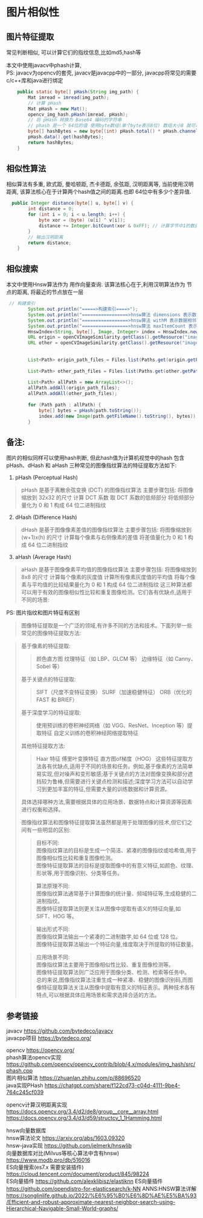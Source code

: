 # 图片相似性

## 图片特征提取

常见判断相似, 可以计算它们的指纹信息,比如md5,hash等 

本文中使用javacv中phash计算,  
PS: javacv为opencv的套壳, javacv是javacpp中的一部分, javacpp将常见的需要c/c++库和java进行绑定

```java
    public static byte[] pHash(String img_path) {
        Mat imread = imread(img_path);
        // 计算 pHash
        Mat pHash = new Mat();
        opencv_img_hash.pHash(imread, pHash);
        // 将 pHash 转换为 Base64 编码的字符串
        // phash 是一个 64位的值 使用byte数组(单个byte表示8位) 数组大小8 就可以表示 完整phash值
        byte[] hashBytes = new byte[(int) pHash.total() * pHash.channels()];
        pHash.data().get(hashBytes);
        return hashBytes;
    }
```

## 相似性算法

相似算法有多重, 欧式距, 曼哈顿距, 杰卡德距, 余弦距, 汉明距离等, 当前使用汉明距离, 该算法核心在于计算两个hash值之间的距离.也即 64位中有多少个差异值.

```java
  public Integer distance(byte[] u, byte[] v) {
        int distance = 0;
        for (int i = 0; i < u.length; i++) {
            byte xor = (byte) (u[i] ^ v[i]);
            distance += Integer.bitCount(xor & 0xFF); // 计算字节中1的数量
        }
        // 输出汉明距离
        return distance;
    }
```

## 相似搜索

本文中使用Hnsw算法作为 用作向量查询.
该算法核心在于,利用汉明算法作为 节点的距离, 将最近的节点放在一层

```java
 // 构建索引
        System.out.println("=====>构建索引====>");
        System.out.println("=================>hnsw算法 dimensions 表示数据维度,按照phash是64位的概念应当使用64维, 只是现在使用了byte数组表示 所以使用8维");
        System.out.println("=================>hnsw算法 withM 表示数据相邻节点数(双向链表),用于构建数据多维数据下每一层节点相关,用于搜索TopK有效");
        System.out.println("=================>hnsw算法 maxItemCount 表示该hnsw最大支持的节点个数");
        HnswIndex<String, byte[], Image, Integer> index = HnswIndex.newBuilder(8, new HammingDistanceFunction(), 100 * 1000).withM(16).build();
        URL origin = openCVImageSimilarity.getClass().getResource("images/origin/");
        URL other = openCVImageSimilarity.getClass().getResource("images/other/");
        
        
        List<Path> origin_path_files = Files.list(Paths.get(origin.getPath())).collect(Collectors.toList());
        
        List<Path> other_path_files = Files.list(Paths.get(other.getPath())).collect(Collectors.toList());
        
        List<Path> allPath = new ArrayList<>();
        allPath.addAll(origin_path_files);
        allPath.addAll(other_path_files);
        
        for (Path path : allPath) {
            byte[] bytes = pHash(path.toString());
            index.add(new Image(path.getFileName().toString(), bytes));
        }

```





## 备注:

图片的相似同样可以使用hash判断, 但此hash值为计算机视觉中的hash 包含 pHash、dHash 和 aHash 三种常见的图像指纹算法的特征提取方法如下:

1. pHash (Perceptual Hash)
>pHash 是基于离散余弦变换 (DCT) 的图像指纹算法
主要步骤包括:
将图像缩放到 32x32 的尺寸
计算 DCT 系数
取 DCT 系数的低频部分
将低频部分量化为 0 和 1 构成 64 位二进制指纹
2. dHash (Difference Hash)
>dHash 是基于图像像素差值的图像指纹算法
主要步骤包括:
将图像缩放到 (w+1)x(h) 的尺寸
计算每个像素与右侧像素的差值
将差值量化为 0 和 1 构成 64 位二进制指纹

3. aHash (Average Hash)
>aHash 是基于图像像素平均值的图像指纹算法
主要步骤包括:
将图像缩放到 8x8 的尺寸
计算每个像素的灰度值
计算所有像素灰度值的平均值
将每个像素与平均值的比较结果量化为 0 和 1 构成 64 位二进制指纹
这三种算法都可以用于有效的图像相似性比较和重复图像检测。它们各有优缺点,适用于不同的场景:


PS: 图片指纹和图片特征有区别

>图像特征提取是一个广泛的领域,有许多不同的方法和技术。下面列举一些常见的图像特征提取方法:

>基于像素的特征提取:
>>颜色直方图
>>纹理特征（如 LBP、GLCM 等）
>>边缘特征（如 Canny、Sobel 等）
>
>基于关键点的特征提取:
>>SIFT（尺度不变特征变换）
>>SURF（加速稳健特征）
>>ORB（优化的 FAST 和 BRIEF）
>
>基于深度学习的特征提取:
>>使用预训练的卷积神经网络（如 VGG、ResNet、Inception 等）提取特征
>>自定义训练的卷积神经网络提取特征
>
>其他特征提取方法:
>>Haar 特征
>>傅里叶变换特征
>>直方图of梯度（HOG）
>>这些特征提取方法各有优缺点,适用于不同的场景和任务。例如,基于像素的方法简单易实现,但对噪声和变形敏感;基于关键点的方法对图像变换和部分遮挡较为鲁棒,但需要进行关键点检测和描述;深度学习方法可以自动学习到更加丰富的特征,但需要大量的训练数据和计算资源。  
>
> 
>具体选择哪种方法,需要根据具体的应用场景、数据特点和计算资源等因素进行权衡和选择。
> 
> 
>图像指纹算法和图像特征提取算法虽然都是用于处理图像的技术,但它们之间有一些明显的区别:   
>>目标不同:  
>>图像指纹算法的目标是生成一个简洁、紧凑的图像指纹或哈希值,用于图像相似性比较和重复图像检测。  
>>图像特征提取算法的目标是提取图像中的有意义特征,如颜色、纹理、形状等,用于图像识别、分类等任务。
> 
>>算法原理不同:  
>>图像指纹算法通常基于计算图像的统计量、频域特征等,生成稳健的二进制指纹。  
>>图像特征提取算法则更关注从图像中提取有语义的特征向量,如 SIFT、HOG 等。
> 
>>输出形式不同:  
>>图像指纹算法输出一个紧凑的二进制数字,如 64 位或 128 位。  
>>图像特征提取算法输出一个特征向量,维度取决于所提取的特征数量。
> 
>>应用场景不同:  
>>图像指纹算法主要用于图像相似性比较、重复图像检测等。  
>>图像特征提取算法则广泛应用于图像分类、检测、检索等任务中。  
>>总的来说,图像指纹算法注重生成一种紧凑、稳健的图像识别码,而图像特征提取算法关注从图像中提取有意义的特征表示。两种技术各有特点,可以根据具体应用场景和需求选择合适的方法。  



## 参考链接

javacv https://github.com/bytedeco/javacv  
javacpp项目 https://bytedeco.org/  

opencv https://opencv.org/  
phash算法opencv实现 https://github.com/opencv/opencv_contrib/blob/4.x/modules/img_hash/src/phash.cpp  
图片相似算法 https://zhuanlan.zhihu.com/p/88696520  
java实现PHash https://chatgpt.com/share/f122cd73-c04d-4111-9be4-764c245cf039  


opencv计算汉明距离实现  
https://docs.opencv.org/3.4/d2/de8/group__core__array.html  
https://docs.opencv.org/3.4/d3/d59/structcv_1_1Hamming.html  


hnsw向量数据库  
hnsw算法论文 https://arxiv.org/abs/1603.09320  
hnsw-java实现 https://github.com/jelmerk/hnswlib  
向量数据库对比(Milvus等核心算法中含有hnsw) https://www.modb.pro/db/516016  
ES向量搜索(es7.x 需要安装插件) https://cloud.tencent.com/document/product/845/98224  
ES向量插件 https://github.com/alexklibisz/elastiknn
ES向量插件 https://github.com/opendistro-for-elasticsearch/k-NN
ANNS:HNSW算法详解 https://songlinlife.github.io/2022/%E6%95%B0%E6%8D%AE%E5%BA%93/Efficient-and-robust-approximate-nearest-neighbor-search-using-Hierarchical-Navigable-Small-World-graphs/  
